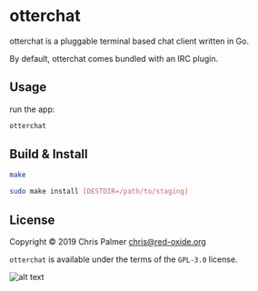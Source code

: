 # otterchat

otterchat is a pluggable terminal based chat client written in Go.

By default, otterchat comes bundled with an IRC plugin.

## Usage

run the app:

```bash
otterchat
```

## Build & Install

```bash
make
```

```bash
sudo make install [DESTDIR=/path/to/staging]
```

## License


Copyright © 2019 Chris Palmer <chris@red-oxide.org>

`otterchat` is available under the terms of the `GPL-3.0` license.

![alt text](https://github.com/red-oxide/org/raw/master/GPLv3.svg.png "GPLv3")